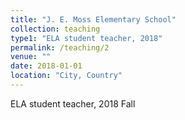 ```yaml
---
title: "J. E. Moss Elementary School"
collection: teaching
type1: "ELA student teacher, 2018"  
permalink: /teaching/2
venue: ""
date: 2018-01-01
location: "City, Country"
---
```



ELA student teacher, 2018 Fall
